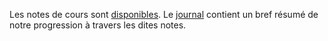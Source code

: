 Les notes de cours sont [disponibles](notes-de-cours.pdf). Le
[journal](journal.org) contient un bref résumé de notre progression à travers
les dites notes.

